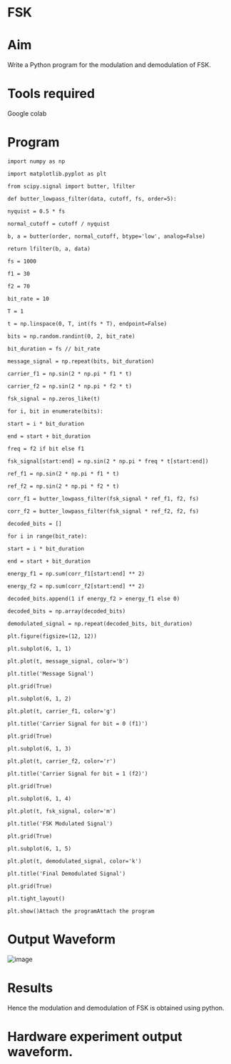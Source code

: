# FSK

# Aim

Write a Python program for the modulation and demodulation of FSK.
# Tools required

Google colab

# Program
```
import numpy as np

import matplotlib.pyplot as plt

from scipy.signal import butter, lfilter

def butter_lowpass_filter(data, cutoff, fs, order=5):

nyquist = 0.5 * fs

normal_cutoff = cutoff / nyquist

b, a = butter(order, normal_cutoff, btype='low', analog=False)

return lfilter(b, a, data)

fs = 1000

f1 = 30

f2 = 70

bit_rate = 10

T = 1

t = np.linspace(0, T, int(fs * T), endpoint=False)

bits = np.random.randint(0, 2, bit_rate)

bit_duration = fs // bit_rate

message_signal = np.repeat(bits, bit_duration)

carrier_f1 = np.sin(2 * np.pi * f1 * t)

carrier_f2 = np.sin(2 * np.pi * f2 * t)

fsk_signal = np.zeros_like(t)

for i, bit in enumerate(bits):

start = i * bit_duration

end = start + bit_duration

freq = f2 if bit else f1

fsk_signal[start:end] = np.sin(2 * np.pi * freq * t[start:end])

ref_f1 = np.sin(2 * np.pi * f1 * t)

ref_f2 = np.sin(2 * np.pi * f2 * t)

corr_f1 = butter_lowpass_filter(fsk_signal * ref_f1, f2, fs)

corr_f2 = butter_lowpass_filter(fsk_signal * ref_f2, f2, fs)

decoded_bits = []

for i in range(bit_rate):

start = i * bit_duration

end = start + bit_duration

energy_f1 = np.sum(corr_f1[start:end] ** 2)

energy_f2 = np.sum(corr_f2[start:end] ** 2)

decoded_bits.append(1 if energy_f2 > energy_f1 else 0)

decoded_bits = np.array(decoded_bits)

demodulated_signal = np.repeat(decoded_bits, bit_duration)

plt.figure(figsize=(12, 12))

plt.subplot(6, 1, 1)

plt.plot(t, message_signal, color='b')

plt.title('Message Signal')

plt.grid(True)

plt.subplot(6, 1, 2)

plt.plot(t, carrier_f1, color='g')

plt.title('Carrier Signal for bit = 0 (f1)')

plt.grid(True)

plt.subplot(6, 1, 3)

plt.plot(t, carrier_f2, color='r')

plt.title('Carrier Signal for bit = 1 (f2)')

plt.grid(True)

plt.subplot(6, 1, 4)

plt.plot(t, fsk_signal, color='m')

plt.title('FSK Modulated Signal')

plt.grid(True)

plt.subplot(6, 1, 5)

plt.plot(t, demodulated_signal, color='k')

plt.title('Final Demodulated Signal')

plt.grid(True)

plt.tight_layout()

plt.show()Attach the programAttach the program
```
# Output Waveform

![image](https://github.com/user-attachments/assets/f8baa189-2183-4310-993c-188de87d1df8)

# Results

Hence the modulation and demodulation of FSK is obtained using python.

# Hardware experiment output waveform.

